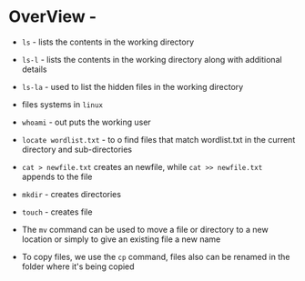 # OverView - 
* `ls` - lists the contents in the working directory
* `ls-l` - lists the contents in the working directory along with additional details
* `ls-la` - used to list the hidden files in the working directory

* files systems in `linux`

* `whoami` - out puts the working user

* `locate wordlist.txt` - to o find files that match wordlist.txt in the current directory and sub-directories

* `cat > newfile.txt` creates an newfile, while `cat >> newfile.txt` appends to the file

* `mkdir` - creates directories 

* `touch` - creates file

* The `mv` command can be used to move a file or directory to a new location or simply to give an existing file a new name

* To copy files, we use the `cp` command, files also can be renamed in the folder where it's being copied 



